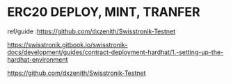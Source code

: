 # ERC20 DEPLOY, MINT, TRANFER

ref/guide :https://github.com/dxzenith/Swisstronik-Testnet

https://swisstronik.gitbook.io/swisstronik-docs/development/guides/contract-deployment-hardhat/1.-setting-up-the-hardhat-environment

https://github.com/dxzenith/Swisstronik-Testnet
